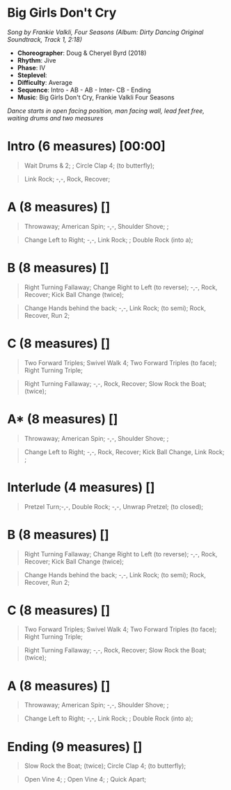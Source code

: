 # Big Girls Don't Cry
*Song by Frankie Valkli, Four Seasons (Album: Dirty Dancing Original Soundtrack, Track 1, 2:18)*

* **Choreographer**: Doug & Cheryel Byrd (2018)
* **Rhythm**: Jive
* **Phase**: IV
* **Steplevel**:
* **Difficulty**: Average
* **Sequence**: Intro - AB - AB - Inter- CB - Ending
* **Music**: Big Girls Don't Cry, Frankie Valkli Four Seasons

*Dance starts in open facing position, man facing wall, lead feet free, waiting drums and two measures*

# Intro (6 measures) [00:00]

> Wait Drums & 2; ; Circle Clap 4; (to butterfly);

> Link Rock; -,-, Rock, Recover;

# A (8 measures) []

> Throwaway; American Spin; -,-, Shoulder Shove; ;

> Change Left to Right; -,-, Link Rock; ; Double Rock (into a);

# B (8 measures) []

> Right Turning Fallaway; Change Right to Left (to reverse); -,-, Rock, Recover; Kick Ball Change (twice);

> Change Hands behind the back; -,-, Link Rock; (to semi); Rock, Recover, Run 2;

# C (8 measures) []

> Two Forward Triples; Swivel Walk 4; Two Forward Triples (to face); Right Turning Triple;

> Right Turning Fallaway; -,-, Rock, Recover; Slow Rock the Boat; (twice);

# A* (8 measures) []

> Throwaway; American Spin; -,-, Shoulder Shove; ;

> Change Left to Right; -,-, Rock, Recover; Kick Ball Change, Link Rock; ;

# Interlude (4 measures) []

> Pretzel Turn;-,-, Double Rock; -,-, Unwrap Pretzel; (to closed);

# B (8 measures) []

> Right Turning Fallaway; Change Right to Left (to reverse); -,-, Rock, Recover; Kick Ball Change (twice);

> Change Hands behind the back; -,-, Link Rock; (to semi); Rock, Recover, Run 2;

# C (8 measures) []

> Two Forward Triples; Swivel Walk 4; Two Forward Triples (to face); Right Turning Triple;

> Right Turning Fallaway; -,-, Rock, Recover; Slow Rock the Boat; (twice);

# A (8 measures) []

> Throwaway; American Spin; -,-, Shoulder Shove; ;

> Change Left to Right; -,-, Link Rock; ; Double Rock (into a);

# Ending (9 measures) []

> Slow Rock the Boat; (twice); Circle Clap 4; (to butterfly);

> Open Vine 4; ; Open Vine 4; ; Quick Apart;